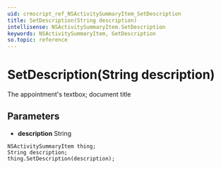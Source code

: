 ```yaml
---
uid: crmscript_ref_NSActivitySummaryItem_SetDescription
title: SetDescription(String description)
intellisense: NSActivitySummaryItem.SetDescription
keywords: NSActivitySummaryItem, GetDescription
so.topic: reference
---
```


# SetDescription(String description)

The appointment's textbox; document title

## Parameters

* **description** String

```crmscript
NSActivitySummaryItem thing;
String description;
thing.SetDescription(description);
```

